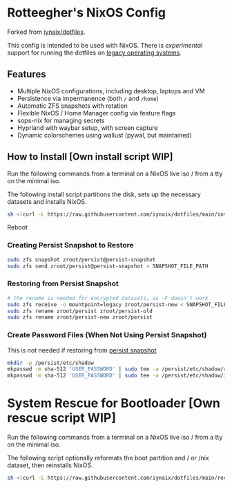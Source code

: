 # Rotteegher's NixOS Config

Forked from [iynaix/dotfiles](https::/github.com/iynaix/dotfiles).

This config is intended to be used with NixOS. There is *experimental* support for running the dotfiles on [legacy operating systems](https://github.com/iynaix/dotfiles/blob/main/home-manager.md).

## Features

- Multiple NixOS configurations, including desktop, laptops and VM
- Persistence via impermanence (both `/` and `/home`)
- Automatic ZFS snapshots with rotation
- Flexible NixOS / Home Manager config via feature flags
- sops-nix for managing secrets
- Hyprland with waybar setup, with screen capture
- Dynamic colorschemes using wallust (pywal, but maintained)

## How to Install [Own install script WIP]
Run the following commands from a terminal on a NixOS live iso / from a tty on the minimal iso.

The following install script partitions the disk, sets up the necessary datasets and installs NixOS.

```sh
sh <(curl -L https://raw.githubusercontent.com/iynaix/dotfiles/main/install.sh)
```
Reboot

### Creating Persist Snapshot to Restore

```sh
sudo zfs snapshot zroot/persist@persist-snapshot
sudo zfs send zroot/persist@persist-snapshot > SNAPSHOT_FILE_PATH
```

### Restoring from Persist Snapshot

```sh
# the rename is needed for encrypted datasets, as -F doesn't work
sudo zfs receive -o mountpoint=legacy zroot/persist-new < SNAPSHOT_FILE_PATH
sudo zfs rename zroot/persist zroot/persist-old
sudo zfs rename zroot/persist-new zroot/persist
```

### Create Password Files (When Not Using Persist Snapshot)

This is not needed if restoring from [persist snapshot](#restore-persist-from-snapshot)

```sh
mkdir -p /persist/etc/shadow
mkpasswd -m sha-512 'USER_PASSWORD' | sudo tee -a /persist/etc/shadow/root
mkpasswd -m sha-512 'USER_PASSWORD' | sudo tee -a /persist/etc/shadow/iynaix
```


# System Rescue for Bootloader [Own rescue script WIP]
Run the following commands from a terminal on a NixOS live iso / from a tty on the minimal iso.

The following script optionally reformats the boot partition and / or /nix dataset, then reinstalls NixOS.

```sh
sh <(curl -L https://raw.githubusercontent.com/iynaix/dotfiles/main/recover.sh)
```
